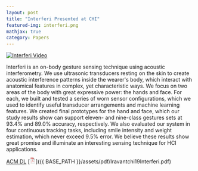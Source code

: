 ```yaml
---
layout: post
title: "Interferi Presented at CHI"
featured-img: interferi.png
mathjax: true
category: Papers
---
```



[![Interferi Video](http://img.youtube.com/vi/_nMauMXDqf8/0.jpg)](http://www.youtube.com/watch?v=_nMauMXDqf8 "Interferi")


Interferi is an on-body gesture sensing technique using acoustic interferometry. We use ultrasonic transducers resting on the skin to create acoustic interference patterns inside the wearer's body, which interact with anatomical features in complex, yet characteristic ways. We focus on two areas of the body with great expressive power: the hands and face. For each, we built and tested a series of worn sensor configurations, which we used to identify useful transducer arrangements and machine learning features. We created final prototypes for the hand and face, which our study results show can support eleven- and nine-class gestures sets at 93.4% and 89.0% accuracy, respectively. We also evaluated our system in four continuous tracking tasks, including smile intensity and weight estimation, which never exceed 9.5% error. We believe these results show great promise and illuminate an interesting sensing technique for HCI applications.

[ACM DL](https://dl.acm.org/citation.cfm?doid=3290605.3300506) [![pdf](/assets/icons16/pdf-icon.png)]({{ BASE_PATH }}/assets/pdf/Iravantchi19Interferi.pdf)